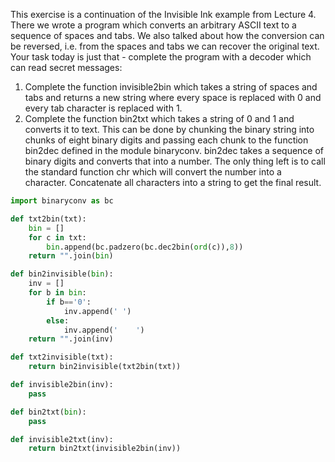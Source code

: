 This exercise is a continuation of the Invisible Ink example from Lecture 4. There we wrote a program which converts an arbitrary ASCII text to a sequence of spaces and tabs. We also talked about how the conversion can be reversed, i.e. from the spaces and tabs we can recover the original text. Your task today is just that - complete the program with a decoder which can read secret messages:

1. Complete the function invisible2bin which takes a string of spaces and tabs and returns a new string where every space is replaced with 0 and every tab character is replaced with 1.
2. Complete the function bin2txt which takes a string of 0 and 1 and converts it to text. This can be done by chunking the binary string into chunks of eight binary digits and passing each chunk to the function bin2dec defined in the module binaryconv. bin2dec takes a sequence of binary digits and converts that into a number. The only thing left is to call the standard function chr which will convert the number into a character. Concatenate all characters into a string to get the final result.

```python
import binaryconv as bc

def txt2bin(txt):
    bin = []
    for c in txt:
        bin.append(bc.padzero(bc.dec2bin(ord(c)),8))
    return "".join(bin)

def bin2invisible(bin):
    inv = []
    for b in bin:
        if b=='0':
            inv.append(' ')
        else:
            inv.append('	')
    return "".join(inv)

def txt2invisible(txt):
    return bin2invisible(txt2bin(txt))

def invisible2bin(inv):
    pass

def bin2txt(bin):
    pass

def invisible2txt(inv):
    return bin2txt(invisible2bin(inv))
```
